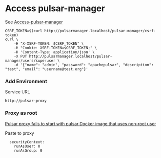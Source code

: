 # Access pulsar-manager
See [Access-pulsar-manager](https://github.com/apache/pulsar-manager#access-pulsar-manager)

```
CSRF_TOKEN=$(curl http://pulsarmanager.localhost/pulsar-manager/csrf-token)
curl \
    -H "X-XSRF-TOKEN: $CSRF_TOKEN" \
    -H "Cookie: XSRF-TOKEN=$CSRF_TOKEN;" \
    -H 'Content-Type: application/json' \
    -X PUT http://pulsarmanager.localhost/pulsar-manager/users/superuser \
    -d '{"name": "admin", "password": "apachepulsar", "description": "test", "email": "username@test.org"}'
```

### Add Environment

Service URL

```
http://pulsar-proxy
```


### Proxy as root

[Pulsar proxy fails to start with pulsar Docker image that uses non-root user](https://github.com/apache/pulsar-helm-chart/issues/110)

Paste to proxy
```
  securityContext:
    runAsUser: 0
    runAsGroup: 0
```